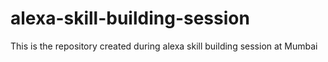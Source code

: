 # alexa-skill-building-session
This is the repository created during alexa skill building session at Mumbai
